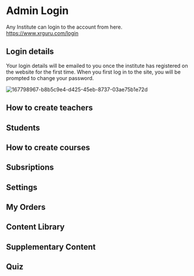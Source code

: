 # Admin Login
Any Institute can login to the account from here. https://www.xrguru.com/login 

## Login details
Your login details will be emailed to you once the institute has registered on the website for the first time.
When you first log in to the site, you will be prompted to change your password.


![167798967-b8b5c9e4-d425-45eb-8737-03ae75b1e72d](https://user-images.githubusercontent.com/105265661/167840431-5bc78d52-2b74-44ef-b792-ae1232930b8d.png)




## How to create teachers
## Students
## How to create courses
## Subsriptions
## Settings
## My Orders
## Content Library
## Supplementary Content
## Quiz


